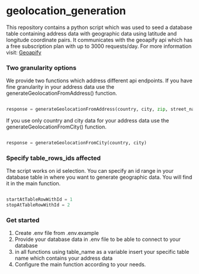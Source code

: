 # geolocation_generation

This repository contains a python script which was used to seed a database table containing address data with geographic data using latitude and longitude coordinate pairs.
It communicates with the geoapify api which has a free subscription plan with up to 3000 requests/day. For more information visit: [Geoapify](https://www.geoapify.com/)

### Two granularity options

We provide two functions which address different api endpoints. If you have fine granularity in your address data use the generateGeolocationFromAddress() function.
```python

response = generateGeolocationFromAddress(country, city, zip, street_name, street_number)

```
If you use only country and city data for your address data use the generateGeolocationFromCity() function.
```python

response = generateGeolocationFromCity(country, city)

```

### Specify table_rows_ids affected

The script works on id selection. You can specify an id range in your database table in where you want to generate geographic data. You will find it in the main function.
```python

startAtTableRowWithId = 1
stopAtTableRowWithId = 2

```

### Get started
1. Create .env file from .env.example
2. Provide your database data in .env file to be able to connect to your database
3. in all functions using table_name as a variable insert your specific table name which contains your address data
4. Configure the main function according to your needs.
